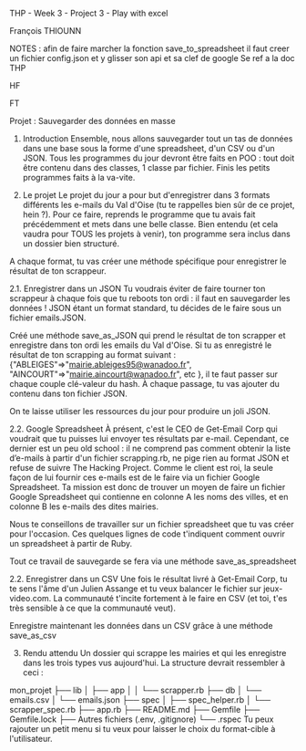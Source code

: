 THP - Week 3 - Project 3 - Play with excel

François THIOUNN

NOTES :
afin de faire marcher la fonction save_to_spreadsheet il faut creer un fichier config.json et y glisser son api et sa clef de google
Se ref a la doc THP

HF

FT

Projet : Sauvegarder des données en masse
  
1. Introduction
Ensemble, nous allons sauvegarder tout un tas de données dans une base sous la forme d'une spreadsheet, d'un CSV ou d'un JSON. Tous les programmes du jour devront être faits en POO : tout doit être contenu dans des classes, 1 classe par fichier. Finis les petits programmes faits à la va-vite.

2. Le projet
Le projet du jour a pour but d'enregistrer dans 3 formats différents les e-mails du Val d'Oise (tu te rappelles bien sûr de ce projet, hein ?). Pour ce faire, reprends le programme que tu avais fait précédemment et mets dans une belle classe. Bien entendu (et cela vaudra pour TOUS les projets à venir), ton programme sera inclus dans un dossier bien structuré.

A chaque format, tu vas créer une méthode spécifique pour enregistrer le résultat de ton scrappeur.

2.1. Enregistrer dans un JSON
Tu voudrais éviter de faire tourner ton scrappeur à chaque fois que tu reboots ton ordi : il faut en sauvegarder les données ! JSON étant un format standard, tu décides de le faire sous un fichier emails.JSON.

Créé une méthode save_as_JSON qui prend le résultat de ton scrapper et enregistre dans ton ordi les emails du Val d'Oise. Si tu as enregistré le résultat de ton scrapping au format suivant : {"ABLEIGES"=>"mairie.ableiges95@wanadoo.fr", "AINCOURT"=>"mairie.aincourt@wanadoo.fr", etc }, il te faut passer sur chaque couple clé-valeur du hash. À chaque passage, tu vas ajouter du contenu dans ton fichier JSON.

On te laisse utiliser les ressources du jour pour produire un joli JSON.

2.2. Google Spreadsheet
À présent, c'est le CEO de Get-Email Corp qui voudrait que tu puisses lui envoyer tes résultats par e-mail. Cependant, ce dernier est un peu old school : il ne comprend pas comment obtenir la liste d’e-mails à partir d'un fichier scrapping.rb, ne pige rien au format JSON et refuse de suivre The Hacking Project. Comme le client est roi, la seule façon de lui fournir ces e-mails est de le faire via un fichier Google Spreadsheet. Ta mission est donc de trouver un moyen de faire un fichier Google Spreadsheet qui contienne en colonne A les noms des villes, et en colonne B les e-mails des dites mairies.

Nous te conseillons de travailler sur un fichier spreadsheet que tu vas créer pour l'occasion. Ces quelques lignes de code t'indiquent comment ouvrir un spreadsheet à partir de Ruby.

Tout ce travail de sauvegarde se fera via une méthode save_as_spreadsheet

2.2. Enregistrer dans un CSV
Une fois le résultat livré à Get-Email Corp, tu te sens l'âme d'un Julien Assange et tu veux balancer le fichier sur jeux-video.com. La communauté t'incite fortement à le faire en CSV (et toi, t'es très sensible à ce que la communauté veut).

Enregistre maintenant les données dans un CSV grâce à une méthode save_as_csv

3. Rendu attendu
Un dossier qui scrappe les mairies et qui les enregistre dans les trois types vus aujourd'hui. La structure devrait ressembler à ceci :

mon_projet
├── lib
│   ├── app
│   │   └── scrapper.rb
├── db
│   └── emails.csv
│   └── emails.json
├── spec
│   ├── spec_helper.rb
│   └── scrapper_spec.rb
├── app.rb
├── README.md
├── Gemfile
├── Gemfile.lock
├── Autres fichiers (.env, .gitignore)
└── .rspec
Tu peux rajouter un petit menu si tu veux pour laisser le choix du format-cible à l'utilisateur.